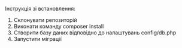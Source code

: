 Інструкція зі встановлення:

1. Склонувати репозиторій
2. Виконати команду composer install
3. Створити базу даних відповідно до налаштувань config/db.php
4. Запустити міграції

